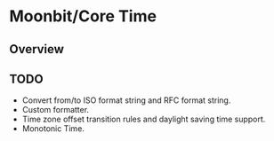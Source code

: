 # Moonbit/Core Time

## Overview

## TODO

- Convert from/to ISO format string and RFC format string.
- Custom formatter.
- Time zone offset transition rules and daylight saving time support.
- Monotonic Time.

